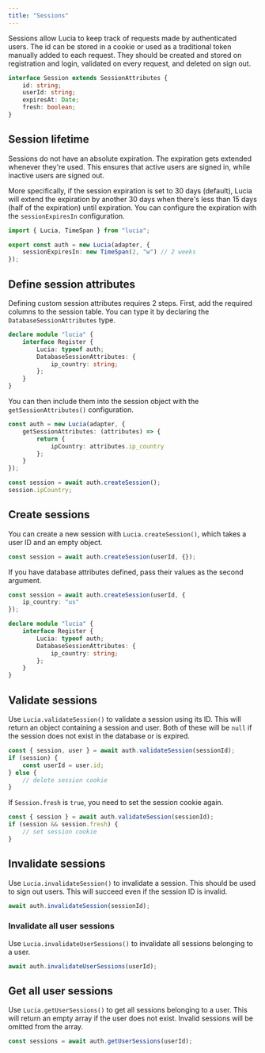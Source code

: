 ```yaml
---
title: "Sessions"
---
```


Sessions allow Lucia to keep track of requests made by authenticated users. The id can be stored in a cookie or used as a traditional token manually added to each request. They should be created and stored on registration and login, validated on every request, and deleted on sign out.

```ts
interface Session extends SessionAttributes {
	id: string;
	userId: string;
	expiresAt: Date;
	fresh: boolean;
}
```

## Session lifetime

Sessions do not have an absolute expiration. The expiration gets extended whenever they're used. This ensures that active users are signed in, while inactive users are signed out.

More specifically, if the session expiration is set to 30 days (default), Lucia will extend the expiration by another 30 days when there's less than 15 days (half of the expiration) until expiration. You can configure the expiration with the `sessionExpiresIn` configuration.

```ts
import { Lucia, TimeSpan } from "lucia";

export const auth = new Lucia(adapter, {
	sessionExpiresIn: new TimeSpan(2, "w") // 2 weeks
});
```

## Define session attributes

Defining custom session attributes requires 2 steps. First, add the required columns to the session table. You can type it by declaring the `DatabaseSessionAttributes` type.

```ts
declare module "lucia" {
	interface Register {
		Lucia: typeof auth;
		DatabaseSessionAttributes: {
			ip_country: string;
		};
	}
}
```

You can then include them into the session object with the `getSessionAttributes()` configuration.

```ts
const auth = new Lucia(adapter, {
	getSessionAttributes: (attributes) => {
		return {
			ipCountry: attributes.ip_country
		};
	}
});

const session = await auth.createSession();
session.ipCountry;
```

## Create sessions

You can create a new session with `Lucia.createSession()`, which takes a user ID and an empty object.

```ts
const session = await auth.createSession(userId, {});
```

If you have database attributes defined, pass their values as the second argument.

```ts
const session = await auth.createSession(userId, {
	ip_country: "us"
});

declare module "lucia" {
	interface Register {
		Lucia: typeof auth;
		DatabaseSessionAttributes: {
			ip_country: string;
		};
	}
}
```

## Validate sessions

Use `Lucia.validateSession()` to validate a session using its ID. This will return an object containing a session and user. Both of these will be `null` if the session does not exist in the database or is expired.

```ts
const { session, user } = await auth.validateSession(sessionId);
if (session) {
	const userId = user.id;
} else {
	// delete session cookie
}
```

If `Session.fresh` is `true`, you need to set the session cookie again.

```ts
const { session } = await auth.validateSession(sessionId);
if (session && session.fresh) {
	// set session cookie
}
```

## Invalidate sessions

Use `Lucia.invalidateSession()` to invalidate a session. This should be used to sign out users. This will succeed even if the session ID is invalid.

```ts
await auth.invalidateSession(sessionId);
```

### Invalidate all user sessions

Use `Lucia.invalidateUserSessions()` to invalidate all sessions belonging to a user.

```ts
await auth.invalidateUserSessions(userId);
```

## Get all user sessions

Use `Lucia.getUserSessions()` to get all sessions belonging to a user. This will return an empty array if the user does not exist. Invalid sessions will be omitted from the array.

```ts
const sessions = await auth.getUserSessions(userId);
```
